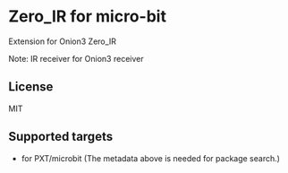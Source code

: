  # Zero_IR for micro-bit

Extension for Onion3 Zero_IR

Note: IR receiver for Onion3 receiver

## License

MIT

## Supported targets

* for PXT/microbit
(The metadata above is needed for package search.)